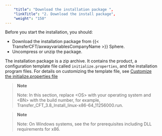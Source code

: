 ```yaml
---
    "title": "Download the installation package ",
    "linkTitle": "2. Download the install package",
    "weight": "150"
---
```

Before you start the installation, you should:

- Download the installation package from {{< TransferCFT/axwayvariablesCompanyName  >}} Sphere.
- Uncompress or unzip the package.

The installation package is a zip archive. It contains the product, a configuration template file called `initialize.properties`, and the installation program files. For details on customizing the template file, see [Customize the initialize.properties file](../../../unix_install_start_here/before_you_start_unix/new_install_ux)

> **Note**
>
> Note: In this section, replace &lt;OS&gt; with your operating system and &lt;BN&gt; with the build number, for example, Transfer_CFT_3.8_Install_linux-x86-64_11256000.run.

> **Note**
>
> Note: On Windows systems, see the for prerequisites including DLL requirements for x86.
